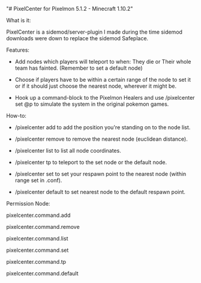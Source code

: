 "# PixelCenter for Pixelmon 5.1.2 - Minecraft 1.10.2" 

What is it:

PixelCenter is a sidemod/server-plugin I made during the time sidemod downloads were down to replace the sidemod Safeplace.

Features:

- Add nodes which players will teleport to when: They die or Their whole team has fainted. (Remember to set a default node)

- Choose if players have to be within a certain range of the node to set it or if it should just choose the nearest node, wherever it might be.

- Hook up a command-block to the Pixelmon Healers and use /pixelcenter set @p to simulate the system in the original pokemon games.


How-to: 

- /pixelcenter add to add the position you're standing on to the node list.

- /pixelcenter remove to remove the nearest node (euclidean distance).

- /pixelcenter list to list all node coordinates.

- /pixelcenter tp to teleport to the set node or the default node.

- /pixelcenter set to set your respawn point to the nearest node (within range set in .conf).

- /pixelcenter default to set nearest node to the default respawn point.

Permission Node: 

pixelcenter.command.add

pixelcenter.command.remove

pixelcenter.command.list

pixelcenter.command.set

pixelcenter.command.tp

pixelcenter.command.default
